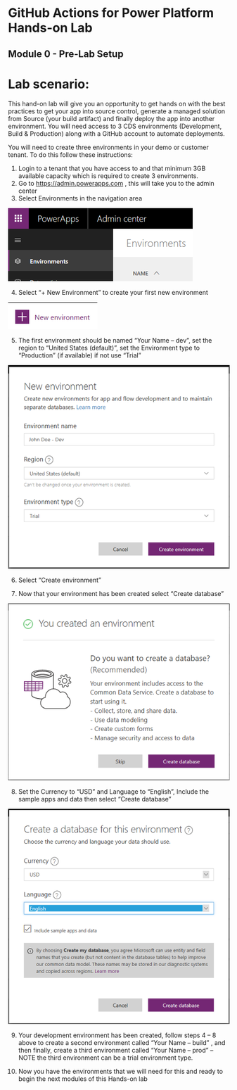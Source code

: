 # GitHub Actions for Power Platform Hands-on Lab

## Module 0 - Pre-Lab Setup 

# Lab scenario: 
This hand-on lab will give you an opportunity to get hands on with the best practices to get your app into source control, generate a managed solution from Source (your build artifact) and finally deploy the app into another environment.  You will need access to 3 CDS environments (Development, Build & Production) along with a GitHub account to automate deployments.


You will need to create three environments in your demo or customer tenant.  To do this follow these instructions:
1.	Login to a tenant that you have access to and that minimum 3GB available capacity which is required to create 3 environments.
2.	Go to https://admin.powerapps.com , this will take you to the admin center
3.	Select Environments in the navigation area

![Select environment](media/gh-lab-0.30.png "Select environment")

4.	Select “+ New Environment” to create your first new environment

![New environment](media/gh-lab-0.40.png "New environment")

5.	The first environment should be named “Your Name – dev”, set the region to “United States (default)”, set the Environment type to “Production” (if available) if not use “Trial”

![Create environment](media/gh-lab-0.50.png "Create environment")

6.	Select “Create environment”

7.	Now that your environment has been created select “Create database”

![Select environment](media/gh-lab-0.70.png "Select environment")

8.	Set the Currency to “USD” and Language to “English”, Include the sample apps and data then select “Create database”

![Set currency](media/gh-lab-0.80.png "Set currency")

9.	Your development environment has been created, follow steps 4 – 8 above to create a second environment called “Your Name – build” , and then finally, create a third environment called “Your Name – prod” – NOTE the third environment can be a trial environment type.

10.	Now you have the environments that we will need for this and ready to begin the next modules of this Hands-on lab
